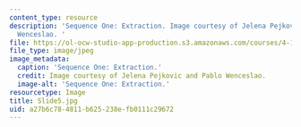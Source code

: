 ```yaml
---
content_type: resource
description: 'Sequence One: Extraction. Image courtesy of Jelena Pejkovic and Pablo
  Wenceslao. '
file: https://ol-ocw-studio-app-production.s3.amazonaws.com/courses/4-184-architectural-design-workshop-collage-method-and-form-spring-2004/a27b6c784811b625238efb0111c29672_Slide5.jpg
file_type: image/jpeg
image_metadata:
  caption: 'Sequence One: Extraction.'
  credit: Image courtesy of Jelena Pejkovic and Pablo Wenceslao.
  image-alt: 'Sequence One: Extraction.'
resourcetype: Image
title: Slide5.jpg
uid: a27b6c78-4811-b625-238e-fb0111c29672
---
```

